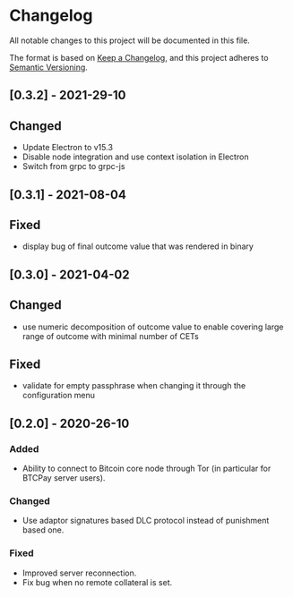 # Changelog
All notable changes to this project will be documented in this file.

The format is based on [Keep a Changelog](https://keepachangelog.com/en/1.0.0/),
and this project adheres to [Semantic Versioning](https://semver.org/spec/v2.0.0.html).

## [0.3.2] - 2021-29-10

## Changed
- Update Electron to v15.3
- Disable node integration and use context isolation in Electron
- Switch from grpc to grpc-js

## [0.3.1] - 2021-08-04

## Fixed
- display bug of final outcome value that was rendered in binary

## [0.3.0] - 2021-04-02

## Changed
- use numeric decomposition of outcome value to enable covering large range of outcome with minimal number of CETs

## Fixed
- validate for empty passphrase when changing it through the configuration menu


## [0.2.0] - 2020-26-10

### Added
- Ability to connect to Bitcoin core node through Tor (in particular for BTCPay server users).

### Changed
- Use adaptor signatures based DLC protocol instead of punishment based one.

### Fixed
- Improved server reconnection.
- Fix bug when no remote collateral is set.
